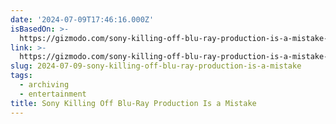 ```yaml
---
date: '2024-07-09T17:46:16.000Z'
isBasedOn: >-
  https://gizmodo.com/sony-killing-off-blu-ray-production-is-a-mistake-2000377949
link: >-
  https://gizmodo.com/sony-killing-off-blu-ray-production-is-a-mistake-2000377949
slug: 2024-07-09-sony-killing-off-blu-ray-production-is-a-mistake
tags:
  - archiving
  - entertainment
title: Sony Killing Off Blu-Ray Production Is a Mistake
---
```

 
